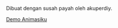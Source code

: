 Dibuat dengan susah payah oleh akuperdiy.

<a href="https://akuperdiy.github.io/animasi-roketv1" rel="nofollow">Demo Animasiku</a>
